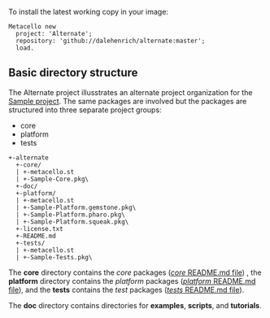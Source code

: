 To install the latest working copy in your image:

```Smalltalk
Metacello new
  project: 'Alternate';
  repository: 'github://dalehenrich/alternate:master';
  load.
```

## Basic directory structure

The Alternate project illusstrates an alternate project organization for the [Sample project][1]. The same packages are involved
but the packages are structured into three separate project groups:

 * core
 * platform
 * tests

```
+-alternate
  +-core/
  | +-metacello.st
  | +-Sample-Core.pkg\
  +-doc/
  +-platform/
  | +-metacello.st
  | +-Sample-Platform.gemstone.pkg\
  | +-Sample-Platform.pharo.pkg\
  | +-Sample-Platform.squeak.pkg\
  +-license.txt
  +-README.md
  +-tests/
  | +-metacello.st
  | +-Sample-Tests.pkg\
```

The **core** directory contains the *core* packages
([*core* README.md file](core/README.md))
, the **platform** directory contains the *platform* packages
([*platform* README.md file](platform/README.md)), and
the **tests** contains the *test* packages
([*tests* README.md file](tests/README.md)).

The **doc** directory contains directories for **examples**, **scripts**, and **tutorials**. 

[1]: https://github.com/dalehenrich/sample